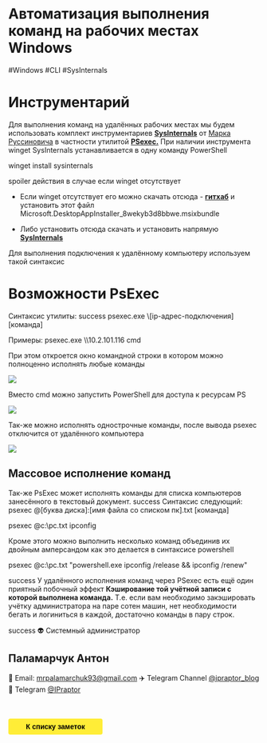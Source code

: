 # Автоматизация выполнения команд на рабочих местах Windows
#Windows #CLI #SysInternals 

# Инструментарий

Для выполнения команд на удалённых рабочих местах мы будем использовать комплект инструментариев [**SysInternals**](https://docs.microsoft.com/en-us/sysinternals/) от [Марка Руссиновича](https://docs.microsoft.com/ru-ru/archive/blogs/markrussinovich/) в частности утилитой [**PSexec.**](https://docs.microsoft.com/en-us/sysinternals/downloads/psexec)
При наличии инструмента winget SysInternals устанавливается в одну команду PowerShell
   
winget install sysinternals
   
spoiler действия в случае если winget отсутствует
- Если winget отсутствует его можно скачать отсюда - [**гитхаб**](https://github.com/microsoft/winget-cli/releases)
и установить этот файл
 Microsoft.DesktopAppInstaller_8wekyb3d8bbwe.msixbundle 

- Либо установить отсюда скачать и установить напрямую [**SysInternals**](https://docs.microsoft.com/en-us/sysinternals/)


Для выполнения подключения к удалённому компьютеру используем такой синтаксис

# Возможности PsExec
Синтаксис утилиты:
success
 psexec.exe \\\[ip-адрес-подключения] [команда] 

Примеры:
 psexec.exe \\\10.2.101.116 cmd 

При этом откроется окно командной строки в котором можно полноценно исполнять любые команды

![](https://i.imgur.com/FAaTe9x.png)

Вместо cmd можно запустить PowerShell для доступа к ресурсам PS

![](https://i.imgur.com/nxj7mMJ.png)

Так-же можно исполнять однострочные команды, после вывода psexec отключится от удалённого компьютера

![](https://i.imgur.com/0hncP3z.png)

## Массовое исполнение команд

Так-же PsExec может исполнять команды для списка компьютеров занесённого в текстовый документ.
success
Синтаксис следующий:
 psexec @[буква диска]:\[имя файла со списком пк].txt [команда] 

 psexec @c:\pc.txt ipconfig 

Кроме этого можно выполнить несколько команд объединив их двойным амперсандом как это делается в синтаксисе powershell

 psexec @c:\pc.txt "powershell.exe ipconfig /release && ipconfig /renew" 


success
У удалённого исполнения команд через PSexec есть ещё один приятный побочный эффект
**Кэширование той учётной записи с которой выполнена команда.**
Т.е. если вам необходимо закэшировать учётку администратора на паре сотен машин, нет необходимости бегать и логиниться в каждой, достаточно команды в пару строк.



   


   
success
:alien: Системный администратор
## Паламарчук Антон

:e-mail: Email: mrpalamarchuk93@gmail.com
:airplane: Telegram Channel [@ipraptor_blog](https://t.me/ipraptor_blog)
:incoming_envelope: Telegram [@IPraptor](https://t.me/IPraptor)



<style>
.button {
border-radius: 4px;
color: rgb(0, 41, 123);
display:block;
text-align: center;
font-family: Arial, Helvetica, sans-serif;
font-size: 100%;
padding: 10px 25px;
margin-top: 1%;
margin-left: 1%;
text-decoration: none;
background-color: rgb( 213, 233, 255);
border: none;
display:inline-block;
}
a.back{
border-radius: 4px;
color: black;
display:block;
width:157px;
text-align: center;
font-weight:bold;
font-family: Arial, Helvetica, sans-serif;
font-size: 14px;
padding: 8px 16px;
margin: left;
margin-top: 50px;
text-decoration: none;
background-color: rgb(255,237,55);
}

</style>

<a href="https://hackmd.io/@IPraptor
" class="back">К списку заметок</a>





